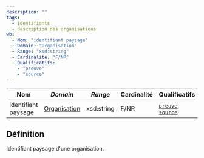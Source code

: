 ```yaml
---
description: ""
tags:
  - identifiants
  - description des organisations
wb:
  - Nom: "identifiant paysage"
  - Domain: "Organisation"
  - Range: "xsd:string"
  - Cardinalité: "F/NR"
  - Qualificatifs:
    - "preuve"
    - "source"
---
```


<OntologyTable frontMatter={frontMatter}/>

| **Nom**             | ***Domain***                                            | ***Range*** | **Cardinalité** | **Qualificatifs**                            |
| ------------------- | ------------------------------------------------------- | ----------- | --------------- | -------------------------------------------- |
| identifiant paysage | [Organisation](../Classes/Organisation/Organisation.md) | xsd:string  | F/NR            | [`preuve`](preuve.md), [`source`](source.md) |

## Définition

Identifiant paysage d'une organisation.